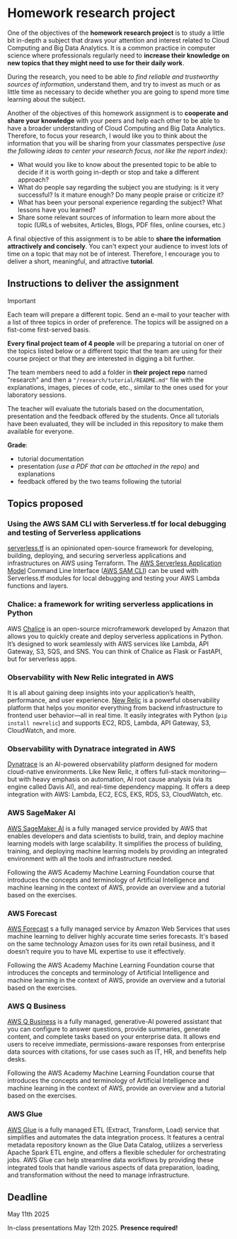 # Homework research project

One of the objectives of the **homework research project** is to study a little bit in-depth a subject that draws your
attention and interest related to Cloud Computing and Big Data Analytics. It is a common practice in computer science
where professionals regularly need to **increase their knowledge on new topics that they might need to use for their
daily work**.

During the research, you need to be able _to find reliable and trustworthy sources of information_, understand them, and
try to invest as much or as little time as necessary to decide whether you are going to spend more time learning about the subject.

Another of the objectives of this homework assignment is to **cooperate and share your knowledge** with your peers and
help each other to be able to have a broader understanding of Cloud Computing and Big Data Analytics. Therefore, to
focus your research, I would like you to think about the information that you will be sharing from your classmates
perspective _(use the following ideas to center your research focus, not like the report index)_:

* What would you like to know about the presented topic to be able to decide if it is worth going in-depth or stop and
  take a different approach?
* What do people say regarding the subject you are studying: is it very successful? Is it mature enough? Do many people
  praise or criticize it?
* What has been your personal experience regarding the subject? What lessons have you learned?
* Share some relevant sources of information to learn more about the topic (URLs of websites, Articles, Blogs, PDF
  files, online courses, etc.)

A final objective of this assignment is to be able to **share the information attractively and concisely**. You can't
expect your audience to invest lots of time on a topic that may not be of interest. Therefore, I encourage you to deliver
a short, meaningful, and attractive **tutorial**.

## Instructions to deliver the assignment

> [!important]
> Each team will prepare a different topic. Send an e-mail to your teacher with a list of three topics in order of preference.
> The topics will be assigned on a fist-come first-served basis.
>

**Every final project team of 4 people** will be preparing a tutorial on oner of the topics listed below or a different topic that the team are using for their course project or that they are interested in digging a bit further.

The team members need to add a folder in **their project repo** named "research" and then a `"/research/tutorial/README.md"` file with the explanations, images, pieces of code, etc., similar to the ones used for your laboratory sessions.

The teacher will evaluate the tutorials based on the documentation, presentation and the feedback offered by the
students. Once all tutorials have been evaluated, they will be included in this repository to make them available for
everyone.

**Grade**:

- tutorial documentation
- presentation *(use a PDF that can be attached in the repo)* and explanations
- feedback offered by the two teams following the tutorial

## Topics proposed

### Using the AWS SAM CLI with Serverless.tf for local debugging and testing of Serverless applications

 [serverless.tf](https://serverless.tf/) is an opinionated open-source framework for developing, building, deploying, and securing serverless applications and infrastructures on AWS using Terraform. The [AWS Serverless Application Model](https://docs.aws.amazon.com/serverless-application-model/) Command Line Interface ([AWS SAM CLI](https://docs.aws.amazon.com/serverless-application-model/latest/developerguide/using-sam-cli.html)) can be used with Serverless.tf modules for local debugging and testing your AWS Lambda functions and layers.

### Chalice: a framework for writing serverless applications in Python

AWS [Chalice](https://aws.github.io/chalice/) is an open-source microframework developed by Amazon that allows you to quickly create and deploy serverless applications in Python. It’s designed to work seamlessly with AWS services like Lambda, API Gateway, S3, SQS, and SNS. You can think of Chalice as Flask or FastAPI, but for serverless apps.

### Observability with New Relic integrated in AWS

It is all about gaining deep insights into your application’s health, performance, and user experience. [New Relic](https://newrelic.com/) is a powerful observability platform that helps you monitor everything from backend infrastructure to frontend user behavior—all in real time. It easily integrates with Python (`pip install newrelic`) and supports EC2, RDS, Lambda, API Gateway, S3, CloudWatch, and more.

### Observability with Dynatrace integrated in AWS

[Dynatrace](https://www.dynatrace.com/) is an AI-powered observability platform designed for modern cloud-native environments. Like New Relic, it offers full-stack monitoring—but with heavy emphasis on automation, AI root cause analysis (via its engine called Davis AI), and real-time dependency mapping. It offers a deep integration with AWS: Lambda, EC2, ECS, EKS, RDS, S3, CloudWatch, etc.

### AWS SageMaker AI

[AWS SageMaker AI](https://docs.aws.amazon.com/sagemaker/latest/dg/whatis.html) is a fully managed service provided by AWS that enables developers and data scientists to build, train, and deploy machine learning models with large scalability. It simplifies the process of building, training, and deploying machine learning models by providing an integrated environment with all the tools and infrastructure needed.

Following the AWS Academy Machine Learning Foundation course that introduces the concepts and terminology of Artificial Intelligence and machine learning in the context of AWS, provide an overview and a tutorial based on the exercises.

### AWS Forecast

[AWS Forecast](https://docs.aws.amazon.com/forecast/latest/dg/what-is-forecast.html) s a fully managed service by Amazon Web Services that uses machine learning to deliver highly accurate time series forecasts. It's based on the same technology Amazon uses for its own retail business, and it doesn’t require you to have ML expertise to use it effectively.

Following the AWS Academy Machine Learning Foundation course that introduces the concepts and terminology of Artificial Intelligence and machine learning in the context of AWS, provide an overview and a tutorial based on the exercises.

### AWS Q Business

[AWS Q Business](https://docs.aws.amazon.com/amazonq/latest/qbusiness-ug/what-is.html) is a fully managed, generative-AI powered assistant that you can configure to answer questions, provide summaries, generate content, and complete tasks based on your enterprise data. It allows end users to receive immediate, permissions-aware responses from enterprise data sources with citations, for use cases such as IT, HR, and benefits help desks.

Following the AWS Academy Machine Learning Foundation course that introduces the concepts and terminology of Artificial Intelligence and machine learning in the context of AWS, provide an overview and a tutorial based on the exercises.

### AWS Glue

[AWS Glue](https://docs.aws.amazon.com/glue/latest/dg/what-is-glue.html) is a fully managed ETL (Extract, Transform, Load) service that simplifies and automates the data integration process. It features a central metadata repository known as the Glue Data Catalog, utilizes a serverless Apache Spark ETL engine, and offers a flexible scheduler for orchestrating jobs. AWS Glue can help streamline data workflows by providing these integrated tools that handle various aspects of data preparation, loading, and transformation without the need to manage infrastructure. 

## Deadline

May 11th 2025

In-class presentations May 12th 2025. **Presence required!**

